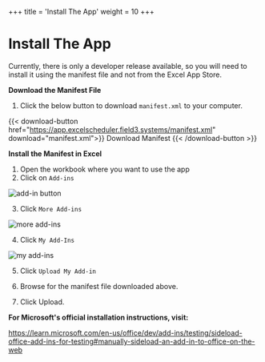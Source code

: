 +++
title = 'Install The App'
weight = 10
+++
# Install The App

Currently, there is only a developer release available, so you will need to
install it using the manifest file and not from the Excel App Store.

**Download the Manifest File**

1. Click the below button to download `manifest.xml` to your computer.

{{< download-button href="https://app.excelscheduler.field3.systems/manifest.xml" download="manifest.xml">}}
Download Manifest
{{< /download-button >}}

**Install the Manifest in Excel**

1. Open the workbook where you want to use the app
2. Click on `Add-ins`

![add-in button](/add_ins_bar.png)

3. Click `More Add-ins`

![more add-ins](/more_add_ins.png)

4. Click `My Add-Ins`

![my add-ins](/my_add_ins.png)

5. Click `Upload My Add-in`

6. Browse for the manifest file downloaded above.

7. Click Upload.


**For Microsoft's official installation instructions, visit:**

https://learn.microsoft.com/en-us/office/dev/add-ins/testing/sideload-office-add-ins-for-testing#manually-sideload-an-add-in-to-office-on-the-web